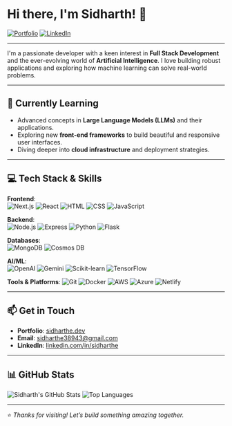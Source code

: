# Hi there, I'm Sidharth! 👋

[![Portfolio](https://img.shields.io/badge/Portfolio-WebApp-blue?style=for-the-badge&logo=netlify)](https://sidharthe.dev)
[![LinkedIn](https://img.shields.io/badge/LinkedIn-Profile-blue?style=for-the-badge&logo=linkedin)](https://www.linkedin.com/in/sidharthe)

---

I'm a passionate developer with a keen interest in **Full Stack Development** and the ever-evolving world of **Artificial Intelligence**. I love building robust applications and exploring how machine learning can solve real-world problems.

---

## 🌱 Currently Learning

- Advanced concepts in **Large Language Models (LLMs)** and their applications.
- Exploring new **front-end frameworks** to build beautiful and responsive user interfaces.
- Diving deeper into **cloud infrastructure** and deployment strategies.

---

## 💻 Tech Stack & Skills

**Frontend**: <br>
![Next.js](https://img.shields.io/badge/-Next.js-000?style=flat&logo=next.js)  ![React](https://img.shields.io/badge/-React-61DAFB?style=flat&logo=react)  ![HTML](https://img.shields.io/badge/-HTML5-E34F26?style=flat&logo=html5)  ![CSS](https://img.shields.io/badge/-CSS3-1572B6?style=flat&logo=css3)  ![JavaScript](https://img.shields.io/badge/-JavaScript-F7DF1E?style=flat&logo=javascript)

**Backend**:<br>
![Node.js](https://img.shields.io/badge/-Node.js-339933?style=flat&logo=node.js)  ![Express](https://img.shields.io/badge/-Express.js-000000?style=flat&logo=express)  ![Python](https://img.shields.io/badge/-Python-3776AB?style=flat&logo=python)  ![Flask](https://img.shields.io/badge/-Flask-000000?style=flat&logo=flask)

**Databases**:<br>
![MongoDB](https://img.shields.io/badge/-MongoDB-47A248?style=flat&logo=mongodb)  ![Cosmos DB](https://img.shields.io/badge/-Azure%20Cosmos%20DB-0078D4?style=flat&logo=microsoft-azure)

**AI/ML**:<br>
![OpenAI](https://img.shields.io/badge/-OpenAI-412991?style=flat&logo=openai)  ![Gemini](https://img.shields.io/badge/-Gemini-4285F4?style=flat&logo=google)  ![Scikit-learn](https://img.shields.io/badge/-Scikit--learn-F7931E?style=flat&logo=scikit-learn)  ![TensorFlow](https://img.shields.io/badge/-TensorFlow-FF6F00?style=flat&logo=tensorflow)

**Tools & Platforms**:
![Git](https://img.shields.io/badge/-Git-F05032?style=flat&logo=git)  ![Docker](https://img.shields.io/badge/-Docker-2496ED?style=flat&logo=docker)  ![AWS](https://img.shields.io/badge/-AWS-232F3E?style=flat&logo=amazon-aws)  ![Azure](https://img.shields.io/badge/-Azure-0078D4?style=flat&logo=microsoft-azure)  ![Netlify](https://img.shields.io/badge/-Netlify-00C7B7?style=flat&logo=netlify)

---

## 📫 Get in Touch
- **Portfolio**: [sidharthe.dev](https://sidharthe.dev/)
- **Email**: sidharthe38943@gmail.com  
- **LinkedIn**: [linkedin.com/in/sidharthe](https://www.linkedin.com/in/sidharthe)

---

## 📊 GitHub Stats

![Sidharth's GitHub Stats](https://github-readme-stats.vercel.app/api?username=sidharthe&show_icons=true&theme=radical)
![Top Languages](https://github-readme-stats.vercel.app/api/top-langs/?username=sidharthe&layout=compact&theme=radical)

---

⭐️ *Thanks for visiting! Let’s build something amazing together.*

